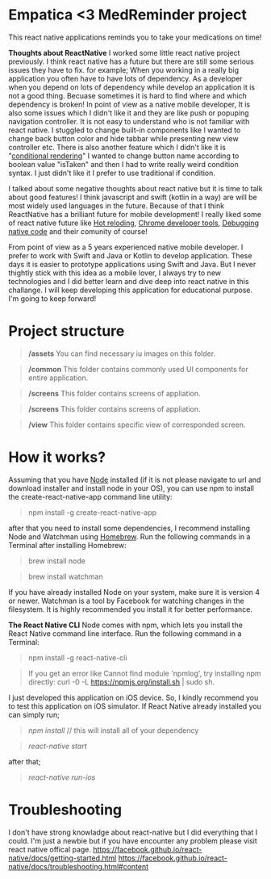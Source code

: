 
# Empatica <3 MedReminder project
This react native applications reminds you to take your medications on time!

**Thoughts about ReactNative**
I worked some little react native project previously. I think react native has a future but there are still some serious issues they have to fix. for example; When you working in a really big application you often have to have lots of dependency. As a developer when you depend on lots of dependency while develop an application it is not a good thing. Becuase sometimes it is hard to find where and which dependency is broken! In point of view as a native mobile developer, It is also some issues which I didn't like it and they are like push or popuping navigation controller. It is not easy to understand who is not familiar with react native. I stuggled to change built-in components like I wanted to change back button color and hide tabbar while presenting new view controller etc. There is also another feature which I didn't like it is "[conditional rendering](https://facebook.github.io/react/docs/conditional-rendering.html#inline-if-with-logical--operator)" I wanted to change button name according to boolean value "isTaken" and then I had to write really weird condition syntax. I just didn't like it I prefer to use traditional if condition.

I talked about some negative thoughts about react native but it is time to talk about good features!
I think javascript and swift (kotlin in a way) are will be most widely used languages in the future. Because of that I think ReactNative has a brilliant future for mobile development! I really liked some of react native future like  [Hot reloding](https://facebook.github.io/react-native/blog/2016/03/24/introducing-hot-reloading.html), [Chrome developer tools](https://facebook.github.io/react-native/docs/debugging.html#chrome-developer-tools), [Debugging native code](https://facebook.github.io/react-native/docs/debugging.html#chrome-developer-tools) and their comunity of course!

From point of view as a 5 years experienced native mobile developer. I prefer to work with Swift and Java or Kotlin to develop application. These days it is easier to prototype applications using Swift and Java. But I never thightly stick with this idea as a mobile lover, I always try to new technologies and I did better learn and dive deep into react native in this challange. I will keep developing this application for educational purpose. I'm going to keep forward!

# Project structure

> **/assets** You can find necessary iu images on this folder.

> **/common** This folder contains commonly used UI components for entire application.

> **/screens** This folder contains screens of appliation.

> **/screens** This folder contains screens of appliation.

> **/view** This folder contains specific view of corresponded screen.

# How it works?
Assuming that you have [Node](https://www.google.com) installed (if it is not please navigate to url and download installer and install node in your OS), you can use npm to install the create-react-native-app command line utility:

> npm install -g create-react-native-app

after that you need to install some dependencies, I recommend installing Node and Watchman using  [Homebrew](https://brew.sh/). Run the following commands in a Terminal after installing Homebrew:
> brew install node

> brew install watchman

If you have already installed Node on your system, make sure it is version 4 or newer.
Watchman is a tool by Facebook for watching changes in the filesystem. It is highly recommended you install it for better performance.

**The React Native CLI**
Node comes with npm, which lets you install the React Native command line interface.
Run the following command in a Terminal:

> npm install -g react-native-cli


> If you get an error like Cannot find module 'npmlog', try installing npm directly: curl -0 -L https://npmjs.org/install.sh | sudo sh.


I just developed this application on iOS device. So, I kindly recommend you to test this application on iOS simulator.
If React Native already installed you can simply run;

> *npm install*     // this will install all of your dependency


> *react-native start* 

after that;

>*react-native run-ios*

# Troubleshooting
I don't have strong knowladge about react-native but I did everything that I could. I'm just a newbie but if you have encounter any problem please visit react native offical page. 
https://facebook.github.io/react-native/docs/getting-started.html
https://facebook.github.io/react-native/docs/troubleshooting.html#content


